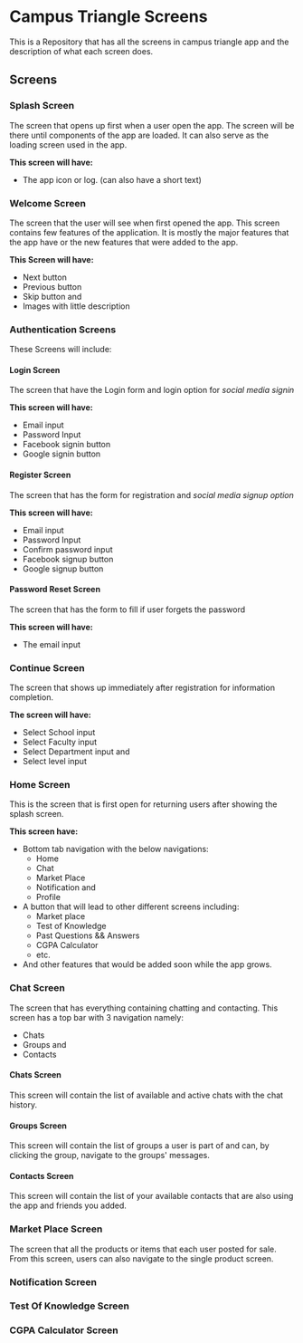 # Campus Triangle Screens

This is a Repository that has all the screens in campus triangle app and the description of what each screen does.

## Screens

### Splash Screen

The screen that opens up first when a user open the app.
The screen will be there until components of the app are loaded.
It can also serve as the loading screen used in the app.

**This screen will have:**

- The app icon or log. (can also have a short text)

### Welcome Screen

The screen that the user will see when first opened the app.
This screen contains few features of the application.
It is mostly the major features that the app have or the new features that were added to the app.

**This Screen will have:**

- Next button
- Previous button
- Skip button and
- Images with little description

### Authentication Screens

These Screens will include:

#### Login Screen

The screen that have the Login form and login option for _social media signin_

**This screen will have:**

- Email input
- Password Input
- Facebook signin button
- Google signin button

#### Register Screen

The screen that has the form for registration and _social media signup option_

**This screen will have:**

- Email input
- Password Input
- Confirm password input
- Facebook signup button
- Google signup button

#### Password Reset Screen

The screen that has the form to fill if user forgets the password

**This screen will have:**

- The email input

### Continue Screen

The screen that shows up immediately after registration for information completion.

**The screen will have:**

- Select School input
- Select Faculty input
- Select Department input and
- Select level input

### Home Screen

This is the screen that is first open for returning users after showing the splash screen.

**This screen have:**

- Bottom tab navigation with the below navigations:
  - Home
  - Chat
  - Market Place
  - Notification and
  - Profile
- A button that will lead to other different screens including:
  - Market place
  - Test of Knowledge
  - Past Questions && Answers
  - CGPA Calculator
  - etc.
- And other features that would be added soon while the app grows.

### Chat Screen

The screen that has everything containing chatting and contacting.
This screen has a top bar with 3 navigation namely:

- Chats
- Groups and
- Contacts

#### Chats Screen

This screen will contain the list of available and active chats with the chat history.

#### Groups Screen

This screen will contain the list of groups a user is part of and can, by clicking the group, navigate to the groups' messages.

#### Contacts Screen

This screen will contain the list of your available contacts that are also using the app and friends you added.

### Market Place Screen

The screen that all the products or items that each user posted for sale. From this screen, users can also navigate to the single product screen.

### Notification Screen

### Test Of Knowledge Screen

### CGPA Calculator Screen
